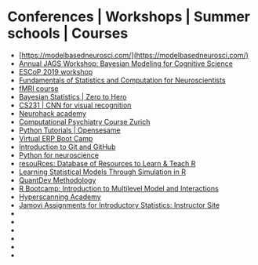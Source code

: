 # Conferences | Workshops | Summer schools | Courses


- [https://modelbasedneurosci.com/](https://modelbasedneurosci.com/)
- [Annual JAGS Workshop: Bayesian Modeling for Cognitive Science](https://jasp-stats.org/jags-workshop/)
- [ESCoP 2019 workshop](https://osdoc.cogsci.nl/3.2/escop2019/)
- [Fundamentals of Statistics and Computation for Neuroscientists](https://www.youtube.com/@fundamentalsofstatisticsan7147)
- [fMRI course](https://sites.google.com/dartmouth.edu/mind-fmri-course/content?authuser=2&pli=1)
- [Bayesian Statistics | Zero to Hero](https://bayesf22.classes.andrewheiss.com/syllabus.html)
- [CS231 | CNN for visual recognition](https://cs231n.github.io/convolutional-networks/#fc)
- [Neurohack academy](https://neurohackademy.org/course_type/lectures/)
- [Computational Psychiatry Course Zurich](https://www.translationalneuromodeling.org/cpcourse/)
- [Python Tutorials | Opensesame](https://python.cogsci.nl/)
- [Virtual ERP Boot Camp](https://erpinfo.org/virtual-boot-camp)
- [Introduction to Git and GitHub](https://www.coursera.org/learn/introduction-git-github)
- [Python for neuroscience](https://pyforneuro.com/)
- [resouRces: Database of Resources to Learn & Teach R](https://www.resourcesdatabase.com/)
- [Learning Statistical Models Through Simulation in R](https://psyteachr.github.io/stat-models-v1/)
- [QuantDev Methodology](https://quantdev.ssri.psu.edu/tutorials)
- [ R Bootcamp: Introduction to Multilevel Model and Interactions](https://quantdev.ssri.psu.edu/tutorials/r-bootcamp-introduction-multilevel-model-and-interactions)
- [Hyperscanning Academy](https://www.youtube.com/watch?v=E3z5dcxLMww)
- [Jamovi Assignments for Introductory Statistics: Instructor Site](https://osf.io/h2at5/)
- []()
- []()
- []()
- []()
- []()
- []()


